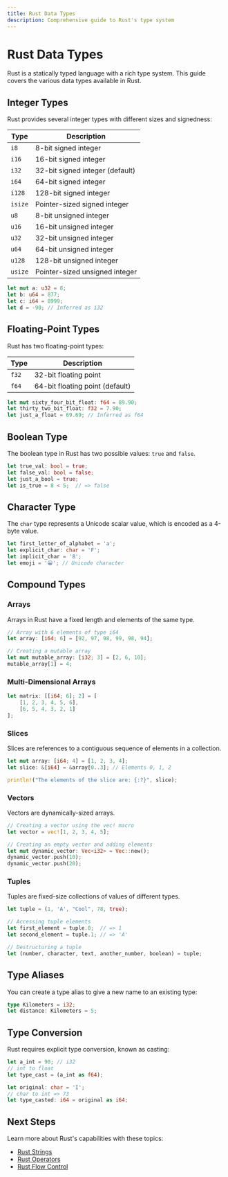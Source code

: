 ```yaml
---
title: Rust Data Types
description: Comprehensive guide to Rust's type system
---
```


# Rust Data Types

Rust is a statically typed language with a rich type system. This guide covers the various data types available in Rust.

## Integer Types

Rust provides several integer types with different sizes and signedness:

| Type | Description |
|------|-------------|
| `i8` | 8-bit signed integer |
| `i16` | 16-bit signed integer |
| `i32` | 32-bit signed integer (default) |
| `i64` | 64-bit signed integer |
| `i128` | 128-bit signed integer |
| `isize` | Pointer-sized signed integer |
| `u8` | 8-bit unsigned integer |
| `u16` | 16-bit unsigned integer |
| `u32` | 32-bit unsigned integer |
| `u64` | 64-bit unsigned integer |
| `u128` | 128-bit unsigned integer |
| `usize` | Pointer-sized unsigned integer |

```rust
let mut a: u32 = 8;
let b: u64 = 877;
let c: i64 = 8999;
let d = -90; // Inferred as i32
```

## Floating-Point Types

Rust has two floating-point types:

| Type | Description |
|------|-------------|
| `f32` | 32-bit floating point |
| `f64` | 64-bit floating point (default) |

```rust
let mut sixty_four_bit_float: f64 = 89.90;
let thirty_two_bit_float: f32 = 7.90;
let just_a_float = 69.69; // Inferred as f64
```

## Boolean Type

The boolean type in Rust has two possible values: `true` and `false`.

```rust
let true_val: bool = true;
let false_val: bool = false;
let just_a_bool = true;
let is_true = 8 < 5;  // => false
```

## Character Type

The `char` type represents a Unicode scalar value, which is encoded as a 4-byte value.

```rust
let first_letter_of_alphabet = 'a';
let explicit_char: char = 'F';
let implicit_char = '8';
let emoji = '😀'; // Unicode character
```

## Compound Types

### Arrays

Arrays in Rust have a fixed length and elements of the same type.

```rust
// Array with 6 elements of type i64
let array: [i64; 6] = [92, 97, 98, 99, 98, 94];

// Creating a mutable array
let mut mutable_array: [i32; 3] = [2, 6, 10];
mutable_array[1] = 4;
```

### Multi-Dimensional Arrays

```rust
let matrix: [[i64; 6]; 2] = [
    [1, 2, 3, 4, 5, 6],
    [6, 5, 4, 3, 2, 1]
];
```

### Slices

Slices are references to a contiguous sequence of elements in a collection.

```rust
let mut array: [i64; 4] = [1, 2, 3, 4];
let slice: &[i64] = &array[0..3]; // Elements 0, 1, 2

println!("The elements of the slice are: {:?}", slice);
```

### Vectors

Vectors are dynamically-sized arrays.

```rust
// Creating a vector using the vec! macro
let vector = vec![1, 2, 3, 4, 5];

// Creating an empty vector and adding elements
let mut dynamic_vector: Vec<i32> = Vec::new();
dynamic_vector.push(10);
dynamic_vector.push(20);
```

### Tuples

Tuples are fixed-size collections of values of different types.

```rust
let tuple = (1, 'A', "Cool", 78, true);

// Accessing tuple elements
let first_element = tuple.0;  // => 1
let second_element = tuple.1; // => 'A'

// Destructuring a tuple
let (number, character, text, another_number, boolean) = tuple;
```

## Type Aliases

You can create a type alias to give a new name to an existing type:

```rust
type Kilometers = i32;
let distance: Kilometers = 5;
```

## Type Conversion

Rust requires explicit type conversion, known as casting:

```rust
let a_int = 90; // i32
// int to float
let type_cast = (a_int as f64);

let original: char = 'I';
// char to int => 73
let type_casted: i64 = original as i64;
```

## Next Steps

Learn more about Rust's capabilities with these topics:
- [Rust Strings](/Documentations/Development/Languages/Rust/Rust-Strings)
- [Rust Operators](/Documentations/Development/Languages/Rust/Rust-Operators)
- [Rust Flow Control](/Documentations/Development/Languages/Rust/Rust-FlowControl)
